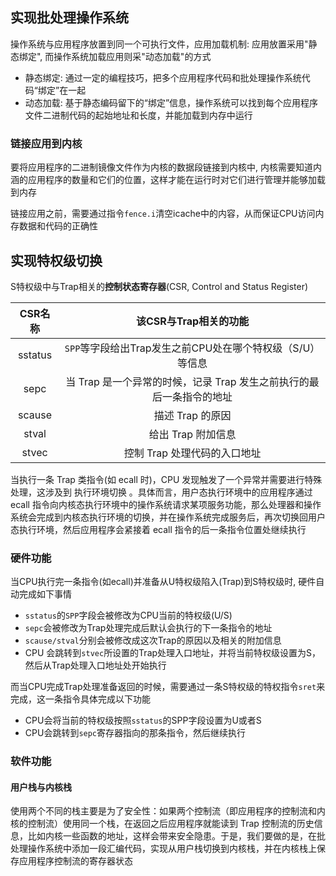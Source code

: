 ## 实现批处理操作系统

操作系统与应用程序放置到同一个可执行文件，应用加载机制: 应用放置采用"静态绑定", 而操作系统加载应用则采"动态加载"的方式
- 静态绑定: 通过一定的编程技巧，把多个应用程序代码和批处理操作系统代码“绑定”在一起
- 动态加载: 基于静态编码留下的“绑定”信息，操作系统可以找到每个应用程序文件二进制代码的起始地址和长度，并能加载到内存中运行

### 链接应用到内核

要将应用程序的二进制镜像文件作为内核的数据段链接到内核中, 内核需要知道内涵的应用程序的数量和它们的位置，这样才能在运行时对它们进行管理并能够加载到内存

链接应用之前，需要通过指令`fence.i`清空icache中的内容，从而保证CPU访问内存数据和代码的正确性


## 实现特权级切换

S特权级中与Trap相关的**控制状态寄存器**(CSR, Control and Status Register)

| CSR名称 |                        该CSR与Trap相关的功能                         |
| :-----: | :------------------------------------------------------------------: |
| sstatus |      `SPP`等字段给出Trap发生之前CPU处在哪个特权级（S/U）等信息       |
|  sepc   | 当 Trap 是一个异常的时候，记录 Trap 发生之前执行的最后一条指令的地址 |
| scause  |                           描述 Trap 的原因                           |
|  stval  |                          给出 Trap 附加信息                          |
|  stvec  |                     控制 Trap 处理代码的入口地址                     |

当执行一条 Trap 类指令(如 ecall 时)，CPU 发现触发了一个异常并需要进行特殊处理，这涉及到 执行环境切换 。具体而言，用户态执行环境中的应用程序通过 ecall 指令向内核态执行环境中的操作系统请求某项服务功能，那么处理器和操作系统会完成到内核态执行环境的切换，并在操作系统完成服务后，再次切换回用户态执行环境，然后应用程序会紧接着 ecall 指令的后一条指令位置处继续执行

### 硬件功能

当CPU执行完一条指令(如ecall)并准备从U特权级陷入(Trap)到S特权级时, 硬件自动完成如下事情
- `sstatus`的`SPP`字段会被修改为CPU当前的特权级(U/S)
- `sepc`会被修改为Trap处理完成后默认会执行的下一条指令的地址
- `scause/stval`分别会被修改成这次Trap的原因以及相关的附加信息
- CPU 会跳转到`stvec`所设置的Trap处理入口地址，并将当前特权级设置为S，然后从Trap处理入口地址处开始执行

而当CPU完成Trap处理准备返回的时候，需要通过一条S特权级的特权指令`sret`来完成，这一条指令具体完成以下功能
- CPU会将当前的特权级按照`sstatus`的SPP字段设置为U或者S
- CPU会跳转到`sepc`寄存器指向的那条指令，然后继续执行

### 软件功能

#### 用户栈与内核栈

使用两个不同的栈主要是为了安全性：如果两个控制流（即应用程序的控制流和内核的控制流）使用同一个栈，在返回之后应用程序就能读到 Trap 控制流的历史信息，比如内核一些函数的地址，这样会带来安全隐患。于是，我们要做的是，在批处理操作系统中添加一段汇编代码，实现从用户栈切换到内核栈，并在内核栈上保存应用程序控制流的寄存器状态
